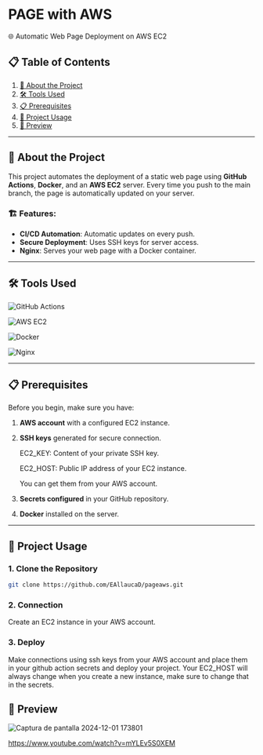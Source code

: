 # **PAGE with AWS**

 🌐 Automatic Web Page Deployment on AWS EC2


## 📋 Table of Contents

1. [📖 About the Project](#-about-the-project)
2. [🛠️ Tools Used](#%EF%B8%8F-tools-used)
3. [📋 Prerequisites](#-prerequisites)
4. [🚀 Project Usage](#-project-usage)
5. [📜 Preview]()

---

## 📖 About the Project

This project automates the deployment of a static web page using **GitHub Actions**, **Docker**, and an **AWS EC2** server. Every time you push to the main branch, the page is automatically updated on your server.

### 🏗️ Features:

- **CI/CD Automation**: Automatic updates on every push.
- **Secure Deployment**: Uses SSH keys for server access.
- **Nginx**: Serves your web page with a Docker container.

---

## 🛠️ Tools Used

![GitHub Actions](https://img.shields.io/badge/GitHub%20Actions-2088FF?style=for-the-badge&logo=github-actions&logoColor=white)

![AWS EC2](https://img.shields.io/badge/AWS%20EC2-FF9900?style=for-the-badge&logo=amazonaws&logoColor=white)

![Docker](https://img.shields.io/badge/Docker-2496ED?style=for-the-badge&logo=docker&logoColor=white)

![Nginx](https://img.shields.io/badge/Nginx-269539?style=for-the-badge&logo=nginx&logoColor=white)

---

## 📋 Prerequisites

Before you begin, make sure you have:

1. **AWS account** with a configured EC2 instance.
2. **SSH keys** generated for secure connection.

    EC2_KEY: Content of your private SSH key.

    EC2_HOST: Public IP address of your EC2 instance.

    You can get them from your AWS account.
3. **Secrets configured** in your GitHub repository.
4. **Docker** installed on the server.

---

## 🚀 Project Usage

### 1. Clone the Repository
```bash
git clone https://github.com/EAllaucaD/pageaws.git
```
### 2. Connection
Create an EC2 instance in your AWS account.

### 3. Deploy
Make connections using ssh keys from your AWS account and place them in your github action secrets and deploy your project. Your EC2_HOST will always change when you create a new instance, make sure to change that in the secrets.

## 🎨 Preview

![Captura de pantalla 2024-12-01 173801](https://github.com/user-attachments/assets/39d7d13f-5c92-4ad0-a9c7-ed888d370663)

https://www.youtube.com/watch?v=mYLEv5S0XEM